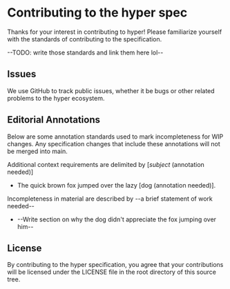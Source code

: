 # Contributing to the hyper spec

Thanks for your interest in contributing to hyper! Please familiarize yourself with the standards of contributing to the specification.

--TODO: write those standards and link them here lol--

## Issues

We use GitHub to track public issues, whether it be bugs or other related problems to the hyper ecosystem.

## Editorial Annotations

Below are some annotation standards used to mark incompleteness for WIP changes. Any specification changes that include these annotations will not be merged into main.

Additional context requirements are delimited by [*subject* (annotation needed)]

- The quick brown fox jumped over the lazy [dog (annotation needed)].

Incompleteness in material are described by --a brief statement of work needed--

- --Write section on why the dog didn't appreciate the fox jumping over him--

## License

By contributing to the hyper specification, you agree that your contributions will be licensed under the LICENSE file in the root directory of this source tree.
